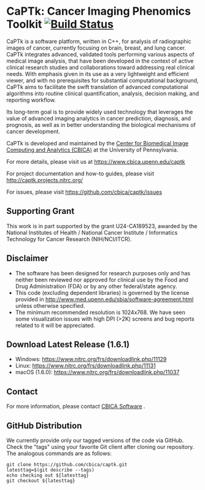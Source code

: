 # CaPTk:  Cancer Imaging Phenomics Toolkit [![Build Status](https://travis-ci.org/CBICA/CaPTk.svg?branch=master)](https://travis-ci.org/CBICA/CaPTk)

CaPTk is a software platform, written in C++, for analysis of radiographic images of cancer, currently focusing on brain, breast, and lung cancer. CaPTk integrates advanced, validated tools performing various aspects of medical image analysis, that have been developed in the context of active clinical research studies and collaborations toward addressing real clinical needs. With emphasis given in its use as a very lightweight and efficient viewer, and with no prerequisites for substantial computational background, CaPTk aims to facilitate the swift translation of advanced computational algorithms into routine clinical quantification, analysis, decision making, and reporting workflow.

Its long-term goal is to provide widely used technology that leverages the value of advanced imaging analytics in cancer prediction, diagnosis, and prognosis, as well as in better understanding the biological mechanisms of cancer development.

CaPTk is developed and maintained by the <a href="https://www.cbica.upenn.edu/">Center for Biomedical Image Computing and Analytics (CBICA)</a> at the University of Pennsylvania.

For more details, please visit us at https://www.cbica.upenn.edu/captk

For project documentation and how-to guides, please visit http://captk.projects.nitrc.org/

For issues, please visit https://github.com/cbica/captk/issues

## Supporting Grant
This work is in part supported by the grant U24-CA189523, awarded by the National Institutes of Health / National Cancer Institute / Informatics Technology for Cancer Research (NIH/NCI/ITCR).

## Disclaimer
- The software has been designed for research purposes only and has neither been reviewed nor approved for clinical use by the Food and Drug Administration (FDA) or by any other federal/state agency.
- This code (excluding dependent libraries) is governed by the license provided in http://www.med.upenn.edu/sbia/software-agreement.html unless otherwise specified.
- The minimum recommended resolution is 1024x768. We have seen some visualization issues with high DPI (>2K) screens and bug reports related to it will be appreciated.

## Download Latest Release (1.6.1)

- Windows: https://www.nitrc.org/frs/downloadlink.php/11129
- Linux: https://www.nitrc.org/frs/downloadlink.php/11131
- macOS (1.6.0): https://www.nitrc.org/frs/downloadlink.php/11037

## Contact
For more information, please contact <a href="mailto:software@cbica.upenn.edu">CBICA Software</a> .

## GitHub Distribution

We currently provide only our tagged versions of the code via GitHub. Check the "tags" using your favorite Git client after cloning our repository. The analogous commands are as follows:

```
git clone https://github.com/cbica/captk.git
latesttag=$(git describe --tags)
echo checking out ${latesttag}
git checkout ${latesttag}
```

